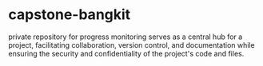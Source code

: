 # capstone-bangkit
private repository for progress monitoring serves as a central hub for a project, facilitating collaboration, version control, and documentation while ensuring the security and confidentiality of the project's code and files.
